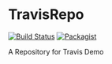 # TravisRepo
[![Build Status](https://travis-ci.org/AjinkyaBapat/TravisRepo.svg?branch=master)](https://travis-ci.org/AjinkyaBapat/TravisRepo)
[![Packagist](https://img.shields.io/packagist/v/AjinkyaBapat/TravisRepo.svg?style=plastic)]()

A Repository for Travis Demo
